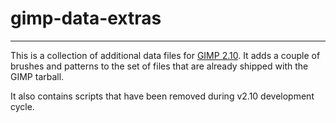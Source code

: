﻿# gimp-data-extras
----------------

This is a collection of additional data files for [GIMP 2.10](https://www.gimp.org/).
It adds a couple of brushes and patterns to the set of files
that are already shipped with the GIMP tarball.

It also contains scripts that have been removed during v2.10 development cycle.